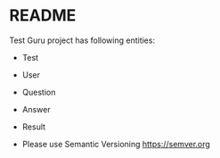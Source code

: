 # README

Test Guru project has following entities:

* Test

* User

* Question

* Answer

* Result

* Please use Semantic Versioning https://semver.org
